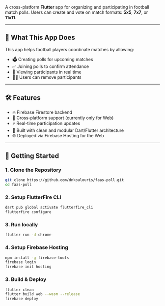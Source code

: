 A cross-platform **Flutter** app for organizing and participating in football match polls. Users can create and vote on match formats: **5x5**, **7x7**, or **11x11**.

---

## 🧠 What This App Does

This app helps football players coordinate matches by allowing:

- 🗳 Creating polls for upcoming matches
- ✅ Joining polls to confirm attendance
- 👥 Viewing participants in real time
- 🧑‍💼 Users can remove participants

---

## 🛠 Features

- 🔥 Firebase Firestore backend
- 📱 Cross-platform support (currently only for Web)
- ⚡ Real-time participation updates
- 🧱 Built with clean and modular Dart/Flutter architecture
- 🌐 Deployed via Firebase Hosting for the Web

---

## 🚀 Getting Started

### 1. Clone the Repository
```bash
git clone https://github.com/dnkoulouris/faas-poll.git
cd faas-poll
```

### 2. Setup FlutterFire CLI
```bash
dart pub global activate flutterfire_cli
flutterfire configure
```

### 3. Run locally
```bash
flutter run -d chrome
```

### 4. Setup Firebase Hosting
```bash
npm install -g firebase-tools
firebase login
firebase init hosting
```

### 3. Build & Deploy
```bash
flutter clean
flutter build web --wasm --release
firebase deploy
```



